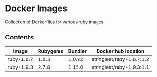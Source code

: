 # Docker Images
Collection of Dockerfiles for various ruby images.

## Contents
| Image | Rubygems | Bundler | Docker hub location |
| ----- | ----- | ----- | ----- |
| ruby-1.8.7 | 1.8.3 | 1.0.22 | stringiest/ruby-1.8.7:1.2 |
| ruby-1.9.3 | 2.7.8 | 1.15.0 | stringiest/ruby-1.9.3:1.1 |